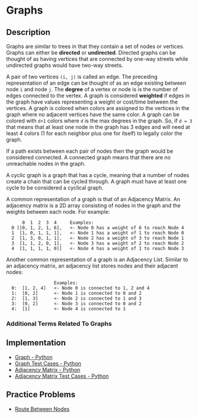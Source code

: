 # Graphs
## Description
Graphs are similar to trees in that they contain a set of nodes or vertices. Graphs can either be **directed** or **undirected**. Directed graphs can be thought of as having vertices that are connected by one-way streets while undirected graphs would have two-way streets.

A pair of two vertices `(i, j)` is called an edge. The preceding representation of an edge can be thought of as an edge existing between node `i` and node `j`. The **degree** of a vertex or node is is the number of edges connected to the vertex. A graph is considered **weighted** if edges in the graph have values representing a weight or cost/time between the vertices. A graph is colored when colors are assigned to the vertices in the graph where no adjacent vertices have the same color. A graph can be colored with `d+1` colors where `d` is the max degrees in the graph. So, if `d = 3` that means that at least one node in the graph has 3 edges and will need at least 4 colors (1 for each neighbor plus one for itself) to legally color the graph.

If a path exists between each pair of nodes then the graph would be considered connected. A connected graph means that there are no unreachable nodes in the graph.

A cyclic graph is a graph that has a cycle, meaning that a number of nodes create a chain that can be cycled through. A graph must have at least one cycle to be considered a cyclical graph.

A common representation of a graph is that of an Adjacency Matrix. An adjacency matrix is a 2D array consisting of nodes in the graph and the weights between each node. For example:
```
      0  1  2  3  4     Examples:
  0 [[0, 1, 2, 1, 6],   <- Node 0 has a weight of 6 to reach Node 4
  1  [1, 0, 1, 1, 1],   <- Node 1 has a weight of 1 to reach Node 0
  2  [1, 3, 0, 1, 1],   <- Node 2 has a weight of 3 to reach Node 1
  3  [1, 1, 2, 0, 1],   <- Node 3 has a weight of 2 to reach Node 2
  4  [1, 1, 1, 1, 0]]   <- Node 4 has a weight of 1 to reach Node 3
```

Another common representation of a graph is an Adjacency List. Similar to an adjacency matrix, an adjacency list stores nodes and their adjacent nodes:

```
                  Examples: 
  0:  [1, 2, 4]   <- Node 0 is connected to 1, 2 and 4
  1:  [0, 2]      <- Node 1 is connected to 0 and 2
  2:  [1, 3]      <- Node 2 is connected to 1 and 3
  3:  [0, 2]      <- Node 3 is connected to 0 and 2
  4:  [1]         <- Node 4 is connected to 1
```

### Additional Terms Related To Graphs

## Implementation
- [Graph - Python](./graph.py)
- [Graph Test Cases - Python](./graph_test.py)
- [Adjacency Matrix - Python](./adjacency_matrix_graph.py)
- [Adjacency Matrix Test Cases - Python](./adjacency_matrix_graph_test.py)


## Practice Problems
- [Route Between Nodes](../../practice_problems/graphs/practice_problems.md#route-between-nodes)
